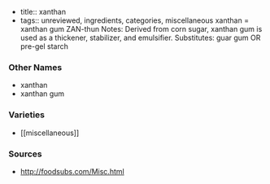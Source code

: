 - title:: xanthan
- tags:: unreviewed, ingredients, categories, miscellaneous
xanthan = xanthan gum ZAN-thun Notes: Derived from corn sugar, xanthan gum is used as a thickener, stabilizer, and emulsifier. Substitutes: guar gum OR pre-gel starch

### Other Names

* xanthan
* xanthan gum

### Varieties

* [[miscellaneous]]

### Sources
* http://foodsubs.com/Misc.html
